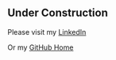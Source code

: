 ## Under Construction  

Please visit my [LinkedIn](https://www.linkedin.com/notifications/)  

Or my [GitHub Home](https://github.com/wipegup)
